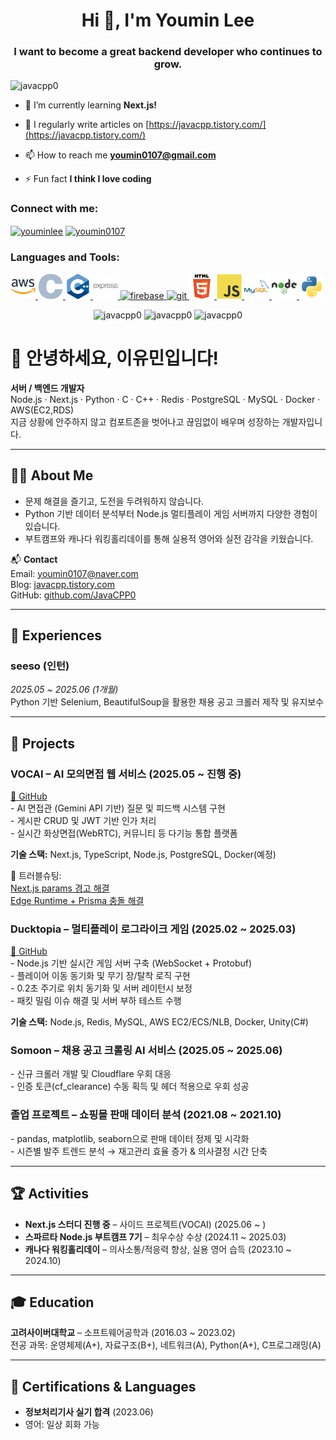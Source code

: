 <h1 align="center">Hi 👋, I'm Youmin Lee</h1>
<h3 align="center">I want to become a great backend developer who continues to grow.</h3>

<p align="left"> <img src="https://komarev.com/ghpvc/?username=javacpp0&label=Profile%20views&color=0e75b6&style=flat" alt="javacpp0" /> </p>

- 🌱 I’m currently learning **Next.js!**

- 📝 I regularly write articles on [https://javacpp.tistory.com/](https://javacpp.tistory.com/)

- 📫 How to reach me **youmin0107@gmail.com**

- ⚡ Fun fact **I think I love coding**

<h3 align="left">Connect with me:</h3>
<p align="left">
<a href="https://www.linkedin.com/in/youmin-lee-6bb372296/" target="blank"><img align="center" src="https://raw.githubusercontent.com/rahuldkjain/github-profile-readme-generator/master/src/images/icons/Social/linked-in-alt.svg" alt="youminlee" height="30" width="40" /></a>
<a href="https://instagram.com/youmin0107" target="blank"><img align="center" src="https://raw.githubusercontent.com/rahuldkjain/github-profile-readme-generator/master/src/images/icons/Social/instagram.svg" alt="youmin0107" height="30" width="40" /></a>
</p>

<h3 align="left">Languages and Tools:</h3>
<p align="left"> <a href="https://aws.amazon.com" target="_blank" rel="noreferrer"> <img src="https://raw.githubusercontent.com/devicons/devicon/master/icons/amazonwebservices/amazonwebservices-original-wordmark.svg" alt="aws" width="40" height="40"/> </a> <a href="https://www.cprogramming.com/" target="_blank" rel="noreferrer"> <img src="https://raw.githubusercontent.com/devicons/devicon/master/icons/c/c-original.svg" alt="c" width="40" height="40"/> </a> <a href="https://www.w3schools.com/cpp/" target="_blank" rel="noreferrer"> <img src="https://raw.githubusercontent.com/devicons/devicon/master/icons/cplusplus/cplusplus-original.svg" alt="cplusplus" width="40" height="40"/> </a> <a href="https://expressjs.com" target="_blank" rel="noreferrer"> <img src="https://raw.githubusercontent.com/devicons/devicon/master/icons/express/express-original-wordmark.svg" alt="express" width="40" height="40"/> </a> <a href="https://firebase.google.com/" target="_blank" rel="noreferrer"> <img src="https://www.vectorlogo.zone/logos/firebase/firebase-icon.svg" alt="firebase" width="40" height="40"/> </a> <a href="https://git-scm.com/" target="_blank" rel="noreferrer"> <img src="https://www.vectorlogo.zone/logos/git-scm/git-scm-icon.svg" alt="git" width="40" height="40"/> </a> <a href="https://www.w3.org/html/" target="_blank" rel="noreferrer"> <img src="https://raw.githubusercontent.com/devicons/devicon/master/icons/html5/html5-original-wordmark.svg" alt="html5" width="40" height="40"/> </a> <a href="https://developer.mozilla.org/en-US/docs/Web/JavaScript" target="_blank" rel="noreferrer"> <img src="https://raw.githubusercontent.com/devicons/devicon/master/icons/javascript/javascript-original.svg" alt="javascript" width="40" height="40"/> </a> <a href="https://www.mysql.com/" target="_blank" rel="noreferrer"> <img src="https://raw.githubusercontent.com/devicons/devicon/master/icons/mysql/mysql-original-wordmark.svg" alt="mysql" width="40" height="40"/> </a> <a href="https://nodejs.org" target="_blank" rel="noreferrer"> <img src="https://raw.githubusercontent.com/devicons/devicon/master/icons/nodejs/nodejs-original-wordmark.svg" alt="nodejs" width="40" height="40"/> </a> <a href="https://www.python.org" target="_blank" rel="noreferrer"> <img src="https://raw.githubusercontent.com/devicons/devicon/master/icons/python/python-original.svg" alt="python" width="40" height="40"/> </a> </p>


<p align="center">
<img height="50%" width="auto" src="https://github-readme-stats.vercel.app/api/top-langs?username=javacpp0&show_icons=true&count_private=true&theme=darcula&hide_border=true&hide=issues,contribs&bg_color=00000000" alt="javacpp0" />
<img height="50%" width="auto" src="https://github-readme-stats.vercel.app/api?username=javacpp0&show_icons=true&locale=en&layout=compact&hide_border=true&theme=darcula&bg_color=00000000&langs_count=6&hide=jupyter%20notebook,tex,css,php&exclude_repo=Pacman-AI" alt="javacpp0" />
<img height="50%" width="auto" src="https://github-readme-streak-stats.herokuapp.com/?user=javacpp0&theme=darcula&hide_border=true&background=FFFFFF00" alt="javacpp0" />

</p>

<h1>👋 안녕하세요, 이유민입니다!</h1>
<p><strong>서버 / 백엔드 개발자</strong><br>
Node.js · Next.js · Python · C · C++ · Redis · PostgreSQL · MySQL · Docker · AWS(EC2,RDS)<br>
지금 상황에 안주하지 않고 컴포트존을 벗어나고 끊임없이 배우며 성장하는 개발자입니다.</p>

<hr>

<h2>🧑‍💻 About Me</h2>
<ul>
  <li>문제 해결을 즐기고, 도전을 두려워하지 않습니다.</li>
  <li>Python 기반 데이터 분석부터 Node.js 멀티플레이 게임 서버까지 다양한 경험이 있습니다.</li>
  <li>부트캠프와 캐나다 워킹홀리데이를 통해 실용적 영어와 실전 감각을 키웠습니다.</li>
</ul>
<p>
📬 <strong>Contact</strong><br>
Email: <a href="mailto:youmin0107@naver.com">youmin0107@naver.com</a><br>
Blog: <a href="https://javacpp.tistory.com" target="_blank">javacpp.tistory.com</a><br>
GitHub: <a href="https://github.com/JavaCPP0" target="_blank">github.com/JavaCPP0</a>
</p>

<hr>

<h2>💼 Experiences</h2>
<h3>seeso (인턴)</h3>
<p><em>2025.05 ~ 2025.06 (1개월)</em><br>
Python 기반 Selenium, BeautifulSoup을 활용한 채용 공고 크롤러 제작 및 유지보수</p>

<hr>

<h2>🧪 Projects</h2>

<h3>VOCAI – AI 모의면접 웹 서비스 (2025.05 ~ 진행 중)</h3>
<p>
<a href="https://github.com/team-VOCAI/vocai-app/tree/dev" target="_blank">🔗 GitHub</a><br>
- AI 면접관 (Gemini API 기반) 질문 및 피드백 시스템 구현<br>
- 게시판 CRUD 및 JWT 기반 인가 처리<br>
- 실시간 화상면접(WebRTC), 커뮤니티 등 다기능 통합 플랫폼
</p>
<p><strong>기술 스택:</strong> Next.js, TypeScript, Node.js, PostgreSQL, Docker(예정)</p>
<p>
📌 트러블슈팅:<br>
<a href="https://javacpp.tistory.com/151" target="_blank">Next.js params 경고 해결</a><br>
<a href="https://javacpp.tistory.com/155" target="_blank">Edge Runtime + Prisma 충돌 해결</a>
</p>

<h3>Ducktopia – 멀티플레이 로그라이크 게임 (2025.02 ~ 2025.03)</h3>
<p>
<a href="https://github.com/kms5064/DUCKTOPIA" target="_blank">🔗 GitHub</a><br>
- Node.js 기반 실시간 게임 서버 구축 (WebSocket + Protobuf)<br>
- 플레이어 이동 동기화 및 무기 장/탈착 로직 구현<br>
- 0.2초 주기로 위치 동기화 및 서버 레이턴시 보정<br>
- 패킷 밀림 이슈 해결 및 서버 부하 테스트 수행
</p>
<p><strong>기술 스택:</strong> Node.js, Redis, MySQL, AWS EC2/ECS/NLB, Docker, Unity(C#)</p>

<h3>Somoon – 채용 공고 크롤링 AI 서비스 (2025.05 ~ 2025.06)</h3>
<p>- 신규 크롤러 개발 및 Cloudflare 우회 대응<br>
- 인증 토큰(cf_clearance) 수동 획득 및 헤더 적용으로 우회 성공</p>

<h3>졸업 프로젝트 – 쇼핑몰 판매 데이터 분석 (2021.08 ~ 2021.10)</h3>
<p>
- pandas, matplotlib, seaborn으로 판매 데이터 정제 및 시각화<br>
- 시즌별 발주 트렌드 분석 → 재고관리 효율 증가 & 의사결정 시간 단축
</p>

<hr>

<h2>🏆 Activities</h2>
<ul>
  <li><strong>Next.js 스터디 진행 중</strong> – 사이드 프로젝트(VOCAI) (2025.06 ~ )</li>
  <li><strong>스파르타 Node.js 부트캠프 7기</strong> – 최우수상 수상 (2024.11 ~ 2025.03)</li>
  <li><strong>캐나다 워킹홀리데이</strong> – 의사소통/적응력 향상, 실용 영어 습득 (2023.10 ~ 2024.10)</li>
</ul>

<hr>

<h2>🎓 Education</h2>
<p><strong>고려사이버대학교</strong> – 소프트웨어공학과 (2016.03 ~ 2023.02)<br>
전공 과목: 운영체제(A+), 자료구조(B+), 네트워크(A), Python(A+), C프로그래밍(A)
</p>

<hr>

<h2>📜 Certifications & Languages</h2>
<ul>
  <li><strong>정보처리기사 실기 합격</strong> (2023.06)</li>
  <li>영어: 일상 회화 가능</li>
</ul>

